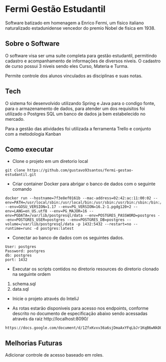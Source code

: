 # Fermi Gestão Estudantil

Software batizado em homenagem a Enrico Fermi, um fisico italiano naturalizado estadunidense vencedor do premio Nobel de fisica em 1938.

## Sobre o Software

O software visa ser uma suite completa para gestão estudantil, permitindo cadastro e acompanhamento de informações de diversos niveis.
O cadastro de curso possui 3 niveis sendo eles Curso, Materia e Turma.

Permite controle dos alunos vinculados as disciplinas e suas notas.

## Tech

O sistema foi desenvolvido utilizando Spring e Java para o condigo fonte, para o armazenamento de dados, para atender um dos requisitos foi utilizado o Postgres SQL um banco de dados ja bem estabelecido no mercado.

Para a gestão das atividades foi utilizada a ferramenta Trello e conjunto com a metodologia Kanban

## Como executar

- Clone o projeto em um diretorio local
```
git clone https://github.com/gustavo93santos/fermi-gestao-estudantil.git
```

- Criar container Docker para abrigar o banco de dados com o seguinte comando
```
docker run --hostname=7f3e8ef0161b --mac-address=02:42:ac:11:00:02 --env=PATH=/usr/local/sbin:/usr/local/bin:/usr/sbin:/usr/bin:/sbin:/bin:/usr/lib/postgresql/16/bin --env=GOSU_VERSION=1.17 --env=PG_VERSION=16.2-1.pgdg120+2 --env=LANG=en_US.utf8 --env=PG_MAJOR=16 --env=PGDATA=/var/lib/postgresql/data --env=POSTGRES_PASSWORD=postgres --env=POSTGRES_USER=postgres --env=POSTGRES_DB=postgres --volume=/var/lib/postgresql/data -p 1432:5432 --restart=no --runtime=runc -d postgres:latest
```

- Conectar ao banco de dados com os seguintes dados.
```
User: postgres
Password: postgres
db: postgres
port: 1432
```

- Executar os scripts contidos no diretorio resources do diretorio clonado na seguinte ordem
1. schema.sql
2. data.sql

- Inicie o projeto através do InteliJ


- As rotas estarão disponiveis para acesso nos endpoints, conforme descrito no documento de especificação abaixo sendo acessadas através da raiz http://localhost:8090/
```
https://docs.google.com/document/d/1ZfxKvxv36a6sjDmaAxYFqLbJr1KqB6wNkDOnI6S_rns/edit
```

## Melhorias Futuras
Adicionar controle de acesso baseado em roles.
